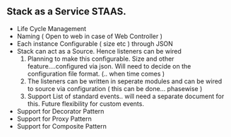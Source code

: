 ## Stack as a Service STAAS. 

* Life Cycle Management
* Naming ( Open to web in case of Web Controller )
* Each instance Configurable ( size etc ) through JSON
* Stack can act as a Source. Hence listeners can be wired
  1. Planning to make this configurable. Size and other feature....configured via json. Will need to decide on the configuration file format. (.. when time comes )
  2. The listeners can be written in seperate modules and can be wired to source via configuration ( this can be done... phasewise )
  3. Support List of standard events.. will need a separate document for this. Future flexibility for custom events.
* Support for Decorator Pattern
* Support for Proxy Pattern 
* Support for Composite Pattern
